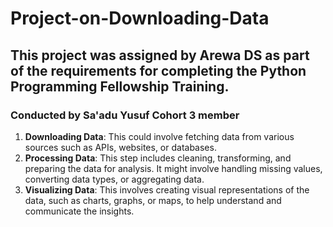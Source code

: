 # Project-on-Downloading-Data
## This project was assigned by Arewa DS as part of the requirements for completing the Python Programming Fellowship Training.
### Conducted by Sa'adu Yusuf Cohort 3 member
1. **Downloading Data**: This could involve fetching data from various sources such as APIs, websites, or databases.
2. **Processing Data**: This step includes cleaning, transforming, and preparing the data for analysis. It might involve handling missing values, converting data types, or aggregating data.
3. **Visualizing Data**: This involves creating visual representations of the data, such as charts, graphs, or maps, to help understand and communicate the insights.
